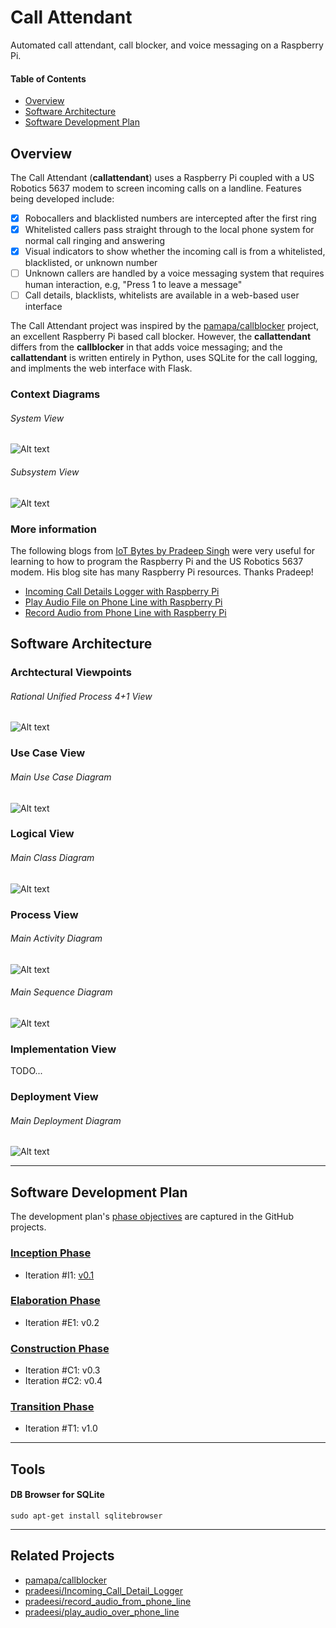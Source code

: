 # Call Attendant
Automated call attendant, call blocker, and voice messaging on a Raspberry Pi.

#### Table of Contents
- [Overview](#overview)
- [Software Architecture](#software-architecture)
- [Software Development Plan](#software-development-plan)

## Overview
The Call Attendant (__callattendant__) uses a Raspberry Pi coupled with a US Robotics 5637 modem to screen incoming 
calls on a landline. Features being developed include:
- [x] Robocallers and blacklisted numbers are intercepted after the first ring
- [x] Whitelisted callers pass straight through to the local phone system for normal call ringing and answering
- [x] Visual indicators to show whether the incoming call is from a whitelisted, blacklisted, or unknown number 
- [ ] Unknown callers are handled by a voice messaging system that requires human interaction, e.g, "Press 1 to leave a message"
- [ ] Call details, blacklists, whitelists are available in a web-based user interface 

The Call Attendant project was inspired by the [pamapa/callblocker](https://github.com/pamapa/callblocker) project,
an excellent Raspberry Pi based call blocker.  However, the __callattendant__ differs from the __callblocker__ in that adds
voice messaging; and the __callattendant__ is written entirely in Python, uses SQLite for the call logging, and
implments the web interface with Flask. 

### Context Diagrams
###### System View
![Alt text](https://github.com/emxsys/callattendant/blob/master/docs/images/System_View.png "System View")

###### _Subsystem View_
![Alt text](https://github.com/emxsys/callattendant/blob/master/docs/images/Subsystem_View.png "Subsystem View")

### More information
The following blogs from [IoT Bytes by Pradeep Singh](https://iotbytes.wordpress.com/) were very useful for learning to how
to program the Raspberry Pi and the US Robotics 5637 modem. His blog site has many Raspberry Pi resources. Thanks Pradeep!

- [Incoming Call Details Logger with Raspberry Pi](https://iotbytes.wordpress.com/incoming-call-details-logger-with-raspberry-pi/)
- [Play Audio File on Phone Line with Raspberry Pi](https://iotbytes.wordpress.com/play-audio-file-on-phone-line-with-raspberry-pi/)
- [Record Audio from Phone Line with Raspberry Pi](https://iotbytes.wordpress.com/record-audio-from-phone-line-with-raspberry-pi/)



## Software Architecture
### Archtectural Viewpoints
###### _Rational Unified Process 4+1 View_
![Alt text](https://github.com/emxsys/callattendant/blob/master/docs/images/RUP_41_View.png "RUP 4+1 View")

### Use Case View
###### _Main Use Case Diagram_
![Alt text](https://github.com/emxsys/callattendant/blob/master/docs/images/Main_Use_Case_Diagram.png "Main Use Case Diagram")

### Logical View
###### _Main Class Diagram_
![Alt text](https://github.com/emxsys/callattendant/blob/master/docs/images/Main_Class_Diagram.png "Main Class Diagram")

### Process View
###### _Main Activity Diagram_
![Alt text](https://github.com/emxsys/callattendant/blob/master/docs/images/Main_Activity_Diagram.png "Main Activity Diagram")

###### _Main Sequence Diagram_
![Alt text](https://github.com/emxsys/callattendant/blob/master/docs/images/Main_Sequence_Diagram.png "Main Sequence Diagram")

### Implementation View
 TODO...
 
### Deployment View
###### _Main Deployment Diagram_
![Alt text](https://github.com/emxsys/callattendant/blob/master/docs/images/Main_Deployment_Diagram.png "Main Deployment Diagram")

---

## Software Development Plan
The development plan's [phase objectives](https://github.com/emxsys/callattendant/projects?query=is%3Aopen+sort%3Acreated-asc) are captured in the GitHub projects.
### [Inception Phase](https://github.com/emxsys/callattendant/projects/1)
- Iteration #I1: [v0.1](https://github.com/emxsys/callattendant/releases/tag/v0.1)
### [Elaboration Phase](https://github.com/emxsys/callattendant/projects/2)
- Iteration #E1: v0.2
### [Construction Phase](https://github.com/emxsys/callattendant/projects/3)
- Iteration #C1: v0.3
- Iteration #C2: v0.4
### [Transition Phase](https://github.com/emxsys/callattendant/projects/4)
- Iteration #T1: v1.0

---

## Tools

#### DB Browser for SQLite
```
sudo apt-get install sqlitebrowser
```

---

## Related Projects

- [pamapa/callblocker](https://github.com/pamapa/callblocker)
- [pradeesi/Incoming_Call_Detail_Logger ](https://github.com/pradeesi/Incoming_Call_Detail_Logger)
- [pradeesi/record_audio_from_phone_line](https://github.com/pradeesi/record_audio_from_phone_line)
- [pradeesi/play_audio_over_phone_line](https://github.com/pradeesi/play_audio_over_phone_line)




